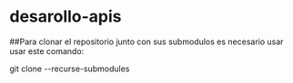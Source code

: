 # desarollo-apis

##Para clonar el repositorio junto con sus submodulos es necesario usar usar este comando:

git clone --recurse-submodules
